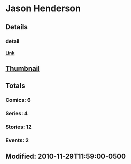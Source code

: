 # Jason  Henderson 
## Details
### detail
#### [Link](http://marvel.com/comics/creators/8687/jason_henderson?utm_campaign=apiRef&utm_source=225578a89fc76f3d20fbffda5d17a88d)
## [Thumbnail](http://i.annihil.us/u/prod/marvel/i/mg/b/40/image_not_available.jpg)
## Totals
### Comics: 6
### Series: 4
### Stories: 12
### Events: 2
## Modified: 2010-11-29T11:59:00-0500